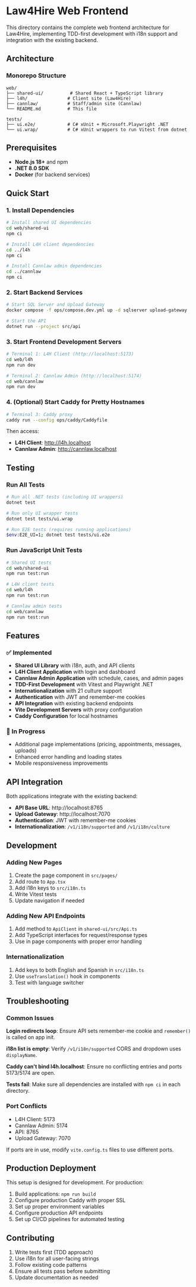 # Law4Hire Web Frontend

This directory contains the complete web frontend architecture for Law4Hire, implementing TDD-first development with i18n support and integration with the existing backend.

## Architecture

### Monorepo Structure
```
web/
├── shared-ui/          # Shared React + TypeScript library
├── l4h/               # Client site (Law4Hire)
├── cannlaw/           # Staff/admin site (Cannlaw)
└── README.md          # This file

tests/
├── ui.e2e/            # C# xUnit + Microsoft.Playwright .NET
└── ui.wrap/           # C# xUnit wrappers to run Vitest from dotnet
```

## Prerequisites

- **Node.js 18+** and npm
- **.NET 8.0 SDK**
- **Docker** (for backend services)

## Quick Start

### 1. Install Dependencies

```bash
# Install shared UI dependencies
cd web/shared-ui
npm ci

# Install L4H client dependencies
cd ../l4h
npm ci

# Install Cannlaw admin dependencies
cd ../cannlaw
npm ci
```

### 2. Start Backend Services

```bash
# Start SQL Server and Upload Gateway
docker compose -f ops/compose.dev.yml up -d sqlserver upload-gateway

# Start the API
dotnet run --project src/api
```

### 3. Start Frontend Development Servers

```bash
# Terminal 1: L4H Client (http://localhost:5173)
cd web/l4h
npm run dev

# Terminal 2: Cannlaw Admin (http://localhost:5174)
cd web/cannlaw
npm run dev
```

### 4. (Optional) Start Caddy for Pretty Hostnames

```bash
# Terminal 3: Caddy proxy
caddy run --config ops/caddy/Caddyfile
```

Then access:
- **L4H Client**: http://l4h.localhost
- **Cannlaw Admin**: http://cannlaw.localhost

## Testing

### Run All Tests

```bash
# Run all .NET tests (including UI wrappers)
dotnet test

# Run only UI wrapper tests
dotnet test tests/ui.wrap

# Run E2E tests (requires running applications)
$env:E2E_UI=1; dotnet test tests/ui.e2e
```

### Run JavaScript Unit Tests

```bash
# Shared UI tests
cd web/shared-ui
npm run test:run

# L4H client tests
cd web/l4h
npm run test:run

# Cannlaw admin tests
cd web/cannlaw
npm run test:run
```

## Features

### ✅ Implemented

- **Shared UI Library** with i18n, auth, and API clients
- **L4H Client Application** with login and dashboard
- **Cannlaw Admin Application** with schedule, cases, and admin pages
- **TDD-First Development** with Vitest and Playwright .NET
- **Internationalization** with 21 culture support
- **Authentication** with JWT and remember-me cookies
- **API Integration** with existing backend endpoints
- **Vite Development Servers** with proxy configuration
- **Caddy Configuration** for local hostnames

### 🔄 In Progress

- Additional page implementations (pricing, appointments, messages, uploads)
- Enhanced error handling and loading states
- Mobile responsiveness improvements

## API Integration

Both applications integrate with the existing backend:

- **API Base URL**: http://localhost:8765
- **Upload Gateway**: http://localhost:7070
- **Authentication**: JWT with remember-me cookies
- **Internationalization**: `/v1/i18n/supported` and `/v1/i18n/culture`

## Development

### Adding New Pages

1. Create the page component in `src/pages/`
2. Add route to `App.tsx`
3. Add i18n keys to `src/i18n.ts`
4. Write Vitest tests
5. Update navigation if needed

### Adding New API Endpoints

1. Add method to `ApiClient` in `shared-ui/src/Api.ts`
2. Add TypeScript interfaces for request/response types
3. Use in page components with proper error handling

### Internationalization

1. Add keys to both English and Spanish in `src/i18n.ts`
2. Use `useTranslation()` hook in components
3. Test with language switcher

## Troubleshooting

### Common Issues

**Login redirects loop**: Ensure API sets remember-me cookie and `remember()` is called on app init.

**i18n list is empty**: Verify `/v1/i18n/supported` CORS and dropdown uses `displayName`.

**Caddy can't bind l4h.localhost**: Ensure no conflicting entries and ports 5173/5174 are open.

**Tests fail**: Make sure all dependencies are installed with `npm ci` in each directory.

### Port Conflicts

- L4H Client: 5173
- Cannlaw Admin: 5174
- API: 8765
- Upload Gateway: 7070

If ports are in use, modify `vite.config.ts` files to use different ports.

## Production Deployment

This setup is designed for development. For production:

1. Build applications: `npm run build`
2. Configure production Caddy with proper SSL
3. Set up proper environment variables
4. Configure production API endpoints
5. Set up CI/CD pipelines for automated testing

## Contributing

1. Write tests first (TDD approach)
2. Use i18n for all user-facing strings
3. Follow existing code patterns
4. Ensure all tests pass before submitting
5. Update documentation as needed

